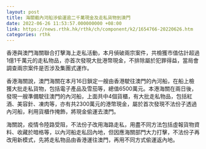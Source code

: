```yaml
---
layout: post
title: 海關截內河船涉偷運逾二千萬現金及走私貨物到澳門
date: 2022-06-26 11:53:57.000000000 +08:00
link: https://news.rthk.hk/rthk/ch/component/k2/1654766-20220626.htm
categories: rthk
---
```


香港與澳門海關聯合打擊海上走私活動，本月偵破兩宗案件，共檢獲市值估計超過1億1千萬元的走私物品，亦首次發現大批港幣現金，不排除屬於犯罪得益，當局會調查兩宗案件是否涉及集團式運作。

香港海關說，澳門海關在本月16日鎖定一艘由香港駛往澳門的內河船，在船上檢獲大批走私貨物，包括電子產品及雪茄等，總值6500萬元。本港海關在兩日後，發現一艘準備駛往澳門的內河船，上面共中4個貨櫃，有大批走私物品，包括紅酒、美容針、凍肉等，亦有共2300萬元的港幣現金，屬於首次發現不法份子透過內河船，利用貨櫃作掩飾，將現金偷運去澳門。

海關說，疫情令陸路受阻，不法份子改用海路走私，用盡不同方法包括虛報貨物資料、收藏於暗格等，以內河船走私回內地，但因應海關部門大力打擊，不法份子再改用新模式，先將走私物品由香港運往澳門，再用不同方式偷運返內地。
